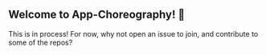 ## Welcome to App-Choreography! 🎉

This is in process! For now, why not open an issue to join, and contribute to some of the repos?
